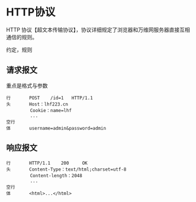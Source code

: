 # HTTP协议

HTTP 协议【超文本传输协议】，协议详细规定了浏览器和万维网服务器直接互相通信的规则。

约定，规则

## 请求报文

重点是格式与参数

```
行		POST	/id=1	HTTP/1.1
头		Host：lhf223.cn
		 Cookie：name=lhf
		 ...
空行
体		username=admin&password=admin
```



## 响应报文

```
行		HTTP/1.1	200		OK
头		Content-Type：text/html;charset=utf-8
		 Content-length：2048
		 ...
空行
体		<html>...</html>
```



